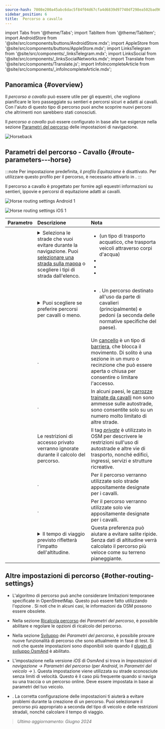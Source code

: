 ```yaml
---
source-hash: 7008e200a45abc6dac5f84f04d67cfa4d6839d97740df298ea502bad90aec24d
sidebar_position: 6
title:  Percorso a cavallo
---
```

import Tabs from '@theme/Tabs';
import TabItem from '@theme/TabItem';
import AndroidStore from '@site/src/components/buttons/AndroidStore.mdx';
import AppleStore from '@site/src/components/buttons/AppleStore.mdx';
import LinksTelegram from '@site/src/components/_linksTelegram.mdx';
import LinksSocial from '@site/src/components/_linksSocialNetworks.mdx';
import Translate from '@site/src/components/Translate.js';
import InfoIncompleteArticle from '@site/src/components/_infoIncompleteArticle.mdx';



## Panoramica {#overview}

Il *percorso a cavallo* può essere utile per gli equestri, che vogliono pianificare le loro passeggiate su sentieri e percorsi sicuri e adatti ai cavalli. Con l'aiuto di questo tipo di percorso puoi anche scoprire nuovi percorsi che altrimenti non sarebbero stati conosciuti.

Il *percorso a cavallo* può essere configurato in base alle tue esigenze nella sezione [Parametri del percorso](../guidance/navigation-settings.md#route-parameters) delle impostazioni di navigazione.

![Horseback](@site/static/img/navigation/routing/horseback_routing_overview.png)


## Parametri del percorso - Cavallo {#route-parameters---horse}

:::note
Per impostazione predefinita, il *profilo Equitazione* è disattivato. Per utilizzare questo profilo per il percorso, è necessario attivarlo in *<Translate android="true" ids="shared_string_menu,shared_string_settings,application_profiles"/>*.
:::

Il percorso a cavallo è progettato per fornire agli equestri informazioni su sentieri, ippovie e percorsi di equitazione adatti ai cavalli.

<Tabs groupId="operating-systems" queryString="current-os">

<TabItem value="android" label="Android">

![Horse routing settings Android 1](@site/static/img/navigation/routing/horse-routing-andr.png)

</TabItem>

<TabItem value="ios" label="iOS">

![Horse routing settings iOS 1](@site/static/img/navigation/routing/horse-routing-ios.png)

</TabItem>

</Tabs>

| Parametro | Descrizione | Nota |
|:------------|:---------------|:---------------|
| *<Translate android="true" ids="impassable_road"/>* |  <details><summary> Seleziona le strade che vuoi evitare durante la navigazione. Puoi [selezionare una strada sulla mappa](../../map/map-context-menu/#avoid-road) o scegliere i tipi di strada dall'elenco.  </summary>  ![Avoid roads Android](@site/static/img/navigation/routing/horse_routing_avoid_android.png) </details> | <ul><li> [<Translate android="true" ids="routing_attr_avoid_ferries_name"/>](https://wiki.openstreetmap.org/wiki/Ferries) (un tipo di trasporto acquatico, che trasporta veicoli attraverso corpi d'acqua)</li><li>[<Translate android="true" ids="routing_attr_avoid_stairs_name"/>](https://wiki.openstreetmap.org/wiki/Tag:highway%3Dsteps)</li><li>[<Translate android="true" ids="routing_attr_avoid_tunnels_name"/>](https://wiki.openstreetmap.org/wiki/Key:tunnel)</li><li>[<Translate android="true" ids="routing_attr_avoid_motorway_name"/>](https://wiki.openstreetmap.org/wiki/Tag:highway%3Dmotorway)</li></ul>|
| *<Translate android="true" ids="prefer_in_routing_title"/>* | <details><summary> Puoi scegliere se preferire percorsi per cavalli o meno. </summary> ![Prefer horses routes Android](@site/static/img/navigation/routing/horse_routing_prefer_android.png)  </details>  | <ul><li>[<Translate android="true" ids="routing_attr_prefer_horse_routes_name"/>](https://wiki.openstreetmap.org/wiki/Tag:highway%3Dbridleway). Un percorso destinato all'uso da parte di cavalieri (principalmente) e pedoni (a seconda delle normative specifiche del paese). </li></ul> |
| *<Translate android="true" ids="routing_attr_allow_gate_name"/>* |  <Translate android="true" ids="routing_attr_allow_gate_description"/>. | Un [cancello](https://wiki.openstreetmap.org/wiki/Tag:barrier%3Dgate) è un tipo di [barriera](https://wiki.openstreetmap.org/wiki/Key:barrier), che blocca il movimento. Di solito è una sezione in un muro o recinzione che può essere aperta o chiusa per consentire o limitare l'accesso. |
|  *<Translate android="true" ids="routing_attr_carriage_restrictions_name"/>*  |  <Translate android="true" ids="routing_attr_carriage_restrictions_description"/>.  | In alcuni paesi, le [carrozze trainate da cavalli](https://wiki.openstreetmap.org/wiki/Key:carriage) non sono ammesse sulle autostrade, sono consentite solo su un numero molto limitato di altre strade.   |
| *<Translate android="true" ids="routing_attr_allow_private_name"/>* |  Le restrizioni di accesso privato verranno ignorate durante il calcolo del percorso.  | Il tag *[private](https://wiki.openstreetmap.org/wiki/Key:access)* è utilizzato in OSM per descrivere le restrizioni sull'uso di autostrade e altre vie di trasporto, nonché edifici, ingressi, servizi e strutture ricreative.   |
| *<Translate android="true" ids="routing_attr_only_permitted_streets_name"/>*   |  <Translate android="true" ids="routing_attr_only_permitted_streets_description"/>.  | Per il percorso verranno utilizzate solo strade appositamente designate per i cavalli.   |
| *<Translate android="true" ids="routing_attr_only_permitted_ways_name"/>*   |  <Translate android="true" ids="routing_attr_only_permitted_ways_description"/>.  | Per il percorso verranno utilizzate solo vie appositamente designate per i cavalli.   |
|*<Translate android="true" ids="routing_attr_height_obstacles_name"/>* | <details><summary> Il tempo di viaggio previsto rifletterà l'impatto dell'altitudine. </summary> ![Use elevation data Android](@site/static/img/navigation/routing/horse_routing_elevation_android.png)  </details> | Questa preferenza può aiutare a evitare salite ripide. Senza dati di altitudine verrà calcolato il percorso più veloce come su terreno pianeggiante. |


## Altre impostazioni di percorso {#other-routing-settings}

- L'algoritmo di percorso può anche considerare limitazioni temporanee specificate in OpenStreetMap. Questo può essere fatto utilizzando l'opzione [<Translate android="true" ids="temporary_conditional_routing"/>](../routing/osmand-routing.md#consider-temporary-limitations). Si noti che in alcuni casi, le informazioni da OSM possono essere obsolete.

- Nella sezione [Ricalcola percorso](../../navigation/guidance/navigation-settings.md#recalculate-route) dei *Parametri del percorso*, è possibile abilitare e regolare le opzioni di ricalcolo del percorso.

- Nella sezione [Sviluppo](../guidance/navigation-settings.md#development-settings) dei *Parametri del percorso*, è possibile provare nuove funzionalità di percorso che sono attualmente in fase di test. Si noti che queste impostazioni sono disponibili solo quando il [plugin di sviluppo OsmAnd](../../plugins/development.md) è abilitato.

- L'impostazione [<Translate ios="true" ids="road_speeds"/>](../guidance/navigation-settings.md#road-speeds) nella versione *iOS* di OsmAnd si trova in *Impostazioni di navigazione → Parametri del percorso* (per *Android*, in *Parametri del veicolo → [<Translate android="true" ids="default_speed_setting_title"/>](../guidance/navigation-settings.md#default-speed--road-speeds)*). Questa impostazione viene utilizzata su strade sconosciute senza limiti di velocità. Questo è il caso più frequente quando si naviga su una traccia o un percorso online. Deve essere impostata in base ai parametri del tuo veicolo.

- [<Translate ios="true" ids="vehicle_parameters"/>](../guidance/navigation-settings.md#vehicle-parameters). La corretta configurazione delle impostazioni ti aiuterà a evitare problemi durante la creazione di un percorso. Puoi selezionare il percorso più appropriato a seconda del tipo di veicolo e delle restrizioni stradali, nonché calcolare il tempo di viaggio.

> *Ultimo aggiornamento: Giugno 2024*